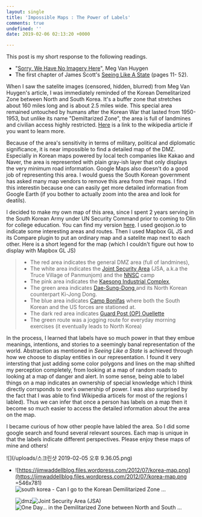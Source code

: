 ```yaml
---
layout: single
title: 'Impossible Maps : The Power of Labels'
comments: true
undefined: ''
date: 2019-02-06 02:13:20 +0000

---
```

This post is my short response to the following readings.

* "[Sorry, We Have No Imagery Here](https://www.atlasobscura.com/articles/investigating-censored-spots-on-google-earth)", Meg Van Huygen
* The first chapter of James Scott's [Seeing Like A State](https://libcom.org/files/Seeing%20Like%20a%20State%20-%20James%20C.%20Scott.pdf) (pages 11- 52).

When I saw the satelite images (censored, hidden, blurred) from Meg Van Huygen's article, I was immediately reminded of the Korean Demelitarized Zone between North and South Korea. It's a buffer zone that stretches about 160 miles long and is about 2.5 miles wide. This special area remained untouched by humans after the Korean War that lasted from 1950-1953, but unlike its name "Demiltarized Zone", the area is full of landmines and civilian access highly restricted. [Here](https://en.wikipedia.org/wiki/Korean_Demilitarized_Zone) is a link to the wikipedia article if you want to learn more.  
  
Because of the area's sensitivity in terms of military, political and diplomatic significance, it is near impossible to find a detailed map of the DMZ. Especially in Korean maps powered by local tech companies like Kakao and Naver, the area is represented with plain gray-ish layer that only displays the very minimum road information. Google Maps also doesn't do a good job of representing this area. I would guess the South Korean government has asked many map vendors to remove this area from their maps. I find this interestin because one can easily get more detailed information from Google Earth (if you bother to actually zoom into the area and look for deatils).  
  
I decided to make my own map of this area, since I spent 2 years serving in the South Korean Army under UN Security Command prior to coming to Olin for college education. You can find my version [here](https://seungin-lyu.com/assets/basic-vector-map.html). I used geojson.io to indicate some interesting areas and routes. Then I used Mapbox GL JS and its Compare plugin to put an ordinary map and a satelite map next to each other. Here is a short legend for the map (which I couldn't figure out how to display with Mapbox GL JS)

> * The red area indicates the general DMZ area (full of landmines),
> * The white area indicates the [Joint Security Area](https://en.wikipedia.org/wiki/Joint_Security_Area) (JSA, a.k.a the Truce Village of Panmunjom) and the [NNSC](https://en.wikipedia.org/wiki/Neutral_Nations_Supervisory_Commission) camp
> * The pink area indicates the [Kaesong Industrial Complex](https://en.wikipedia.org/wiki/Kaesong_Industrial_Region),
> * The green area indicates [Dae-Sung-Dong ](https://en.wikipedia.org/wiki/Daeseong-dong)and its North Korean counterpart Ki-Jong Dong.
> * The blue area indicates [Camp Bonifas]() where both the South Korean and the US forces are stationed at.
> * The dark red area indicates [Guard Post (OP) Ouellette](https://virtualglobetrotting.com/map/guard-post-op-ouellette/view/google/)
> * The green route was a jogging route for everyday morning exercises (it eventually leads to North Korea)

In the process, I learned that labels have so much power in that they embue meanings, intentions, and stories to a seemingly banal representation of the world. Abstraction as mentioned in _Seeing Like a State_ is achieved through how we choose to display entities in our representation. I found it very intersting that just adding some color polygons and lines on the map shifted my perception completely, from looking at a map of random roads to looking at a map of danger and alert. In some sense, being able to label things on a map indicates an ownership of special knowledge which I think directly corrsponds to one's ownership of power. I was also surprised by the fact that I was able to find Wikipedia articels for most of the regions I labled). Thus we can infer that once a person has labels on a map then it become so much easier to access the detailed information about the area on the map.

I became curious of how other people have labled the area. So I did some google search and found several relevant sources. Each map is unique in that the labels indicate different perspectives. Please enjoy these maps of mine and others!

> 

![](/uploads/스크린샷 2019-02-05 오후 9.36.05.png)

* ![https://jimwaddellblog.files.wordpress.com/2012/07/korea-map.png](https://jimwaddellblog.files.wordpress.com/2012/07/korea-map.png =546x781)  
  ![south korea - Can I go to the Korean Demilitarized Zone ...](https://proxy.duckduckgo.com/iu/?u=https%3A%2F%2Fi.stack.imgur.com%2F9ATxH.png&f=1)

  ![dmz](https://proxy.duckduckgo.com/iu/?u=http%3A%2F%2Fwww.mtholyoke.edu%2F\~jeehan%2Fdmz_1%5B1%5D.gif&f=1)![Joint Security Area (JSA)](https://proxy.duckduckgo.com/iu/?u=http%3A%2F%2Fwww.qsl.net%2Fwd4ngb%2Fjsa%2520map-2.jpg&f=1)![One Day… in the Demilitarized Zone between North and South ...](https://proxy.duckduckgo.com/iu/?u=http%3A%2F%2Fwww.oneman-onemap.com%2Fwp-content%2Fuploads%2F2017%2F12%2F2017_weltreise_south_korea_dmz_grenze.svg_.png.96-1024x725.jpg&f=1)